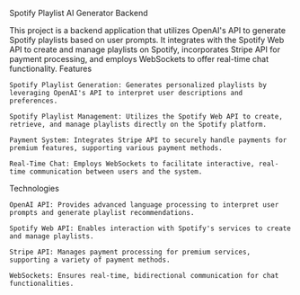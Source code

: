 Spotify Playlist AI Generator Backend

This project is a backend application that utilizes OpenAI's API to generate Spotify playlists based on user prompts. It integrates with the Spotify Web API to create and manage playlists on Spotify, incorporates Stripe API for payment processing, and employs WebSockets to offer real-time chat functionality.​
Features

    Spotify Playlist Generation: Generates personalized playlists by leveraging OpenAI's API to interpret user descriptions and preferences.​

    Spotify Playlist Management: Utilizes the Spotify Web API to create, retrieve, and manage playlists directly on the Spotify platform. ​

    Payment System: Integrates Stripe API to securely handle payments for premium features, supporting various payment methods. ​

    Real-Time Chat: Employs WebSockets to facilitate interactive, real-time communication between users and the system.​

Technologies

    OpenAI API: Provides advanced language processing to interpret user prompts and generate playlist recommendations.​

    Spotify Web API: Enables interaction with Spotify's services to create and manage playlists.​

    Stripe API: Manages payment processing for premium services, supporting a variety of payment methods.​

    WebSockets: Ensures real-time, bidirectional communication for chat functionalities.​
